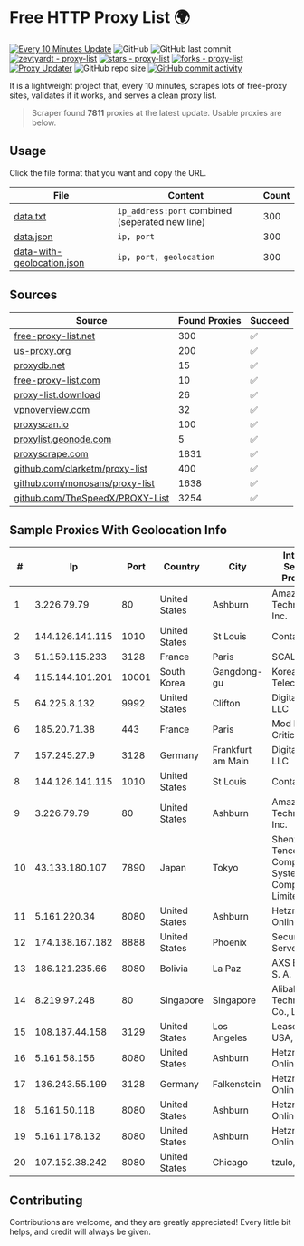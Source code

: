 
# Free HTTP Proxy List 🌍

[![Every 10 Minutes Update](https://github.com/mertguvencli/http-proxy-list/actions/workflows/main.yml/badge.svg?branch=main)](https://github.com/mertguvencli/http-proxy-list/actions/workflows/main.yml)
![GitHub](https://img.shields.io/github/license/mertguvencli/http-proxy-list)
![GitHub last commit](https://img.shields.io/github/last-commit/mertguvencli/http-proxy-list)
[![zevtyardt - proxy-list](https://img.shields.io/static/v1?label=zevtyardt&message=proxy-list&color=blue&logo=github)](https://github.com/zevtyardt/proxy-list "Go to GitHub repo")
[![stars - proxy-list](https://img.shields.io/github/stars/zevtyardt/proxy-list?style=social)](https://github.com/zevtyardt/proxy-list)
[![forks - proxy-list](https://img.shields.io/github/forks/zevtyardt/proxy-list?style=social)](https://github.com/zevtyardt/proxy-list)
[![Proxy Updater](https://github.com/zevtyardt/proxy-list/workflows/Proxy%20Updater/badge.svg)](https://github.com/zevtyardt/proxy-list/actions?query=workflow:"Proxy+Updater")
![GitHub repo size](https://img.shields.io/github/repo-size/zevtyardt/proxy-list)
[![GitHub commit activity](https://img.shields.io/github/commit-activity/m/zevtyardt/proxy-list?logo=commits)](https://github.com/zevtyardt/proxy-list/commits/main)

It is a lightweight project that, every 10 minutes, scrapes lots of free-proxy sites, validates if it works, and serves a clean proxy list.

> Scraper found **7811** proxies at the latest update. Usable proxies are below.

## Usage

Click the file format that you want and copy the URL.

|File|Content|Count|
|----|-------|-----|
|[data.txt](https://raw.githubusercontent.com/mertguvencli/http-proxy-list/main/proxy-list/data.txt)|`ip_address:port` combined (seperated new line)|300|
|[data.json](https://raw.githubusercontent.com/mertguvencli/http-proxy-list/main/proxy-list/data.json)|`ip, port`|300|
|[data-with-geolocation.json](https://raw.githubusercontent.com/mertguvencli/http-proxy-list/main/proxy-list/data-with-geolocation.json)|`ip, port, geolocation`|300|

## Sources

|Source|Found Proxies|Succeed|
|------|-------------|-------|
|[free-proxy-list.net](https://free-proxy-list.net)|300|✅|
|[us-proxy.org](https://www.us-proxy.org)|200|✅|
|[proxydb.net](http://proxydb.net)|15|✅|
|[free-proxy-list.com](https://free-proxy-list.com/?page=&port=&type%5B%5D=http&type%5B%5D=https&up_time=0&search=Search)|10|✅|
|[proxy-list.download](https://www.proxy-list.download/HTTP)|26|✅|
|[vpnoverview.com](https://vpnoverview.com/privacy/anonymous-browsing/free-proxy-servers)|32|✅|
|[proxyscan.io](https://www.proxyscan.io)|100|✅|
|[proxylist.geonode.com](https://proxylist.geonode.com/api/proxy-list?limit=300&page=1&sort_by=lastChecked&sort_type=desc&protocols=http,https)|5|✅|
|[proxyscrape.com](https://api.proxyscrape.com/v2/?request=displayproxies&protocol=http&timeout=10000&country=all&ssl=all&anonymity=all)|1831|✅|
|[github.com/clarketm/proxy-list](https://raw.githubusercontent.com/clarketm/proxy-list/master/proxy-list-raw.txt)|400|✅|
|[github.com/monosans/proxy-list](https://raw.githubusercontent.com/monosans/proxy-list/main/proxies/http.txt)|1638|✅|
|[github.com/TheSpeedX/PROXY-List](https://raw.githubusercontent.com/TheSpeedX/PROXY-List/master/http.txt)|3254|✅|


## Sample Proxies With Geolocation Info

|#|Ip|Port|Country|City|Internet Service Provider|
|-|--|----|-------|----|-------------------------|
|1|3.226.79.79|80|United States|Ashburn|Amazon Technologies Inc.|
|2|144.126.141.115|1010|United States|St Louis|Contabo Inc.|
|3|51.159.115.233|3128|France|Paris|SCALEWAY|
|4|115.144.101.201|10001|South Korea|Gangdong-gu|Korea Telecom|
|5|64.225.8.132|9992|United States|Clifton|DigitalOcean, LLC|
|6|185.20.71.38|443|France|Paris|Mod Mission Critical LLC|
|7|157.245.27.9|3128|Germany|Frankfurt am Main|DigitalOcean, LLC|
|8|144.126.141.115|1010|United States|St Louis|Contabo Inc.|
|9|3.226.79.79|80|United States|Ashburn|Amazon Technologies Inc.|
|10|43.133.180.107|7890|Japan|Tokyo|Shenzhen Tencent Computer Systems Company Limited|
|11|5.161.220.34|8080|United States|Ashburn|Hetzner Online GmbH|
|12|174.138.167.182|8888|United States|Phoenix|Secured Servers LLC|
|13|186.121.235.66|8080|Bolivia|La Paz|AXS Bolivia S. A.|
|14|8.219.97.248|80|Singapore|Singapore|Alibaba (US) Technology Co., Ltd.|
|15|108.187.44.158|3129|United States|Los Angeles|Leaseweb USA, Inc.|
|16|5.161.58.156|8080|United States|Ashburn|Hetzner Online GmbH|
|17|136.243.55.199|3128|Germany|Falkenstein|Hetzner Online GmbH|
|18|5.161.50.118|8080|United States|Ashburn|Hetzner Online GmbH|
|19|5.161.178.132|8080|United States|Ashburn|Hetzner Online GmbH|
|20|107.152.38.242|8080|United States|Chicago|tzulo, inc.|



## Contributing

Contributions are welcome, and they are greatly appreciated! Every
little bit helps, and credit will always be given.

